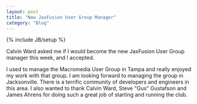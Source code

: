 ```yaml
---
layout: post
title: "New JaxFusion User Group Manager"
category: "Blog"
---
```

{% include JB/setup %}

Calvin Ward asked me if I would become the new JaxFusion User Group manager this week, and I accepted.

I used to manage the Macromedia User Group in Tampa and really enjoyed my work with that group. I am looking forward to managing the group in Jacksonville. There is a terrific community of developers and engineers in this area. I also wanted to thank Calvin Ward, Steve "Gus" Gustafson and James Ahrens for doing such a great job of starting and running the club.